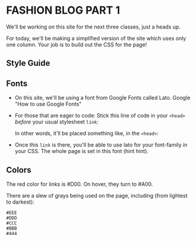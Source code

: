 FASHION BLOG PART 1
==================

We'll be working on this site for the next three classes, just a heads up.

For today, we'll be making a simplified version of the site which uses only one column. Your job is to build out the CSS for the page!


Style Guide
-----------

Fonts
-----

-	On this site, we'll be using a font from Google Fonts called Lato. Google "How to use Google Fonts"
	
-	For those that are eager to code: Stick this line of code in your `<head>` *before* your 		usual stylesheet `link`:
			
	<link href='http://fonts.googleapis.com/css?family=Lato:300,700,300italic,700italic' rel='stylesheet' type='text/css'>

	In other words, it'll be placed something like, in the `<head>`:

	<head>
		<meta charset="utf-8">
		<title>Sartre’s List</title>
		<link href='http://fonts.googleapis.com/css?family=Lato:300,700,300italic,700italic' rel='stylesheet' type='text/css'>
		<link rel="stylesheet" href="css/main.css">
	</head>
	
-	Once this `link` is there, you'll be able to use lato for your font-family in your CSS.
	The whole page is set in this font (hint hint).

Colors
------

The red color for links is #D00. On hover, they turn to #A00.

There are a slew of grays being used on the page, including (from lightest to darkest):

```
#EEE
#DDD
#CCC
#BBB
#444
```